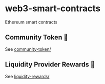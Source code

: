 # web3-smart-contracts

Ethereum smart contracts

## Community Token 💎

See [community-token/](community-token)

## Liquidity Provider Rewards 💸

See [liquidity-rewards/](liquidity-rewards)
